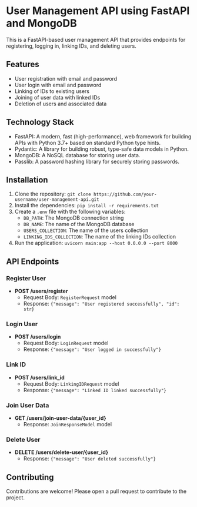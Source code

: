 # User Management API using FastAPI and MongoDB

This is a FastAPI-based user management API that provides endpoints for registering, logging in, linking IDs, and deleting users.

## Features

* User registration with email and password
* User login with email and password
* Linking of IDs to existing users
* Joining of user data with linked IDs
* Deletion of users and associated data

## Technology Stack

* FastAPI: A modern, fast (high-performance), web framework for building APIs with Python 3.7+ based on standard Python type hints.
* Pydantic: A library for building robust, type-safe data models in Python.
* MongoDB: A NoSQL database for storing user data.
* Passlib: A password hashing library for securely storing passwords.

## Installation

1. Clone the repository: `git clone https://github.com/your-username/user-management-api.git`
2. Install the dependencies: `pip install -r requirements.txt`
3. Create a `.env` file with the following variables:
	* `DB_PATH`: The MongoDB connection string
	* `DB_NAME`: The name of the MongoDB database
	* `USERS_COLLECTION`: The name of the users collection
	* `LINKING_IDS_COLLECTION`: The name of the linking IDs collection
4. Run the application: `uvicorn main:app --host 0.0.0.0 --port 8000`

## API Endpoints

### Register User

* **POST /users/register**
	+ Request Body: `RegisterRequest` model
	+ Response: `{"message": "User registered successfully", "id": str}`

### Login User

* **POST /users/login**
	+ Request Body: `LoginRequest` model
	+ Response: `{"message": "User logged in successfully"}`

### Link ID

* **POST /users/link_id**
	+ Request Body: `LinkingIDRequest` model
	+ Response: `{"message": "Linked ID linked successfully"}`

### Join User Data

* **GET /users/join-user-data/{user_id}**
	+ Response: `JoinResponseModel` model

### Delete User

* **DELETE /users/delete-user/{user_id}**
	+ Response: `{"message": "User deleted successfully"}`

## Contributing

Contributions are welcome! Please open a pull request to contribute to the project.
